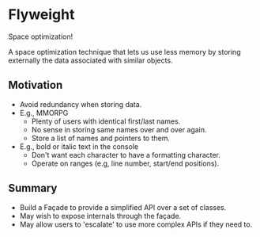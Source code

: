 # Flyweight

Space optimization!

A space optimization technique that lets us use less memory by storing externally the data associated with similar objects.

## Motivation

- Avoid redundancy when storing data.
-  E.g., MMORPG
   -  Plenty of users with identical first/last names.
   -  No sense in storing same names over and over again.
   - Store a list of names and pointers to them.
- E.g., bold or italic text in the console
   - Don't want each character to have a formatting character.
   - Operate on ranges (e.g, line number, start/end positions).

## Summary

- Build a Façade to provide a simplified API over a set of classes.
- May wish to expose internals through the façade.
- May allow users to 'escalate' to use more complex APIs if they need to.


